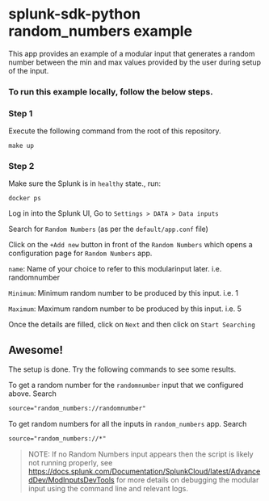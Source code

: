 splunk-sdk-python random_numbers example
========================================

This app provides an example of a modular input that generates a random number between the min and max values provided by the user during setup of the input.

### To run this example locally, follow the  below steps.

### Step 1
Execute the following command from the root of this repository.
```shell
make up
```

### Step 2
Make sure the Splunk is in `healthy` state., run:
```shell
docker ps
```

Log in into the Splunk UI, Go to ``Settings > DATA > Data inputs``

Search for `Random Numbers` (as per the `default/app.conf` file)

Click on the `+Add new` button in front of the `Random Numbers` which opens a configuration page for `Random Numbers` app.

`name`: Name of your choice to refer to this modularinput later. i.e. randomnumber

`Minimum`: Minimum random number to be produced by this input. i.e. 1

`Maximum`: Maximum random number to be produced by this input. i.e. 5

Once the details are filled, click on `Next` and then click on `Start Searching`

## Awesome!

The setup is done. Try the following commands to see some results.

To get a random number for the `randomnumber` input that we configured above. Search 
```markdown
source="random_numbers://randomnumber"
```
    
To get random numbers for all the inputs in `random_numbers` app. Search
```markdown
source="random_numbers://*"
```

> NOTE: If no Random Numbers input appears then the script is likely not running properly, see https://docs.splunk.com/Documentation/SplunkCloud/latest/AdvancedDev/ModInputsDevTools for more details on debugging the modular input using the command line and relevant logs.

